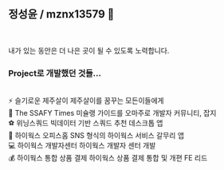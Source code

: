 ## 정성윤 / mznx13579 👋  
<br>  

내가 있는 동안은 더 나은 곳이 될 수 있도록 노력합니다.
<br>
### Project로 개발했던 것들...


<br>
⚡ 슬기로운 제주살이  
제주살이를 꿈꾸는 모든이들에게


<br>
💬 The SSAFY Times  
미슐랭 가이드를 오마주로 개발자 커뮤니티, 잡지


<br>
⚽ 위닝스쿼드
빅데이터 기반 스쿼드 추천 데스크톱 앱


<br>
🐬 하이웍스 오피스홈
SNS 형식의 하이웍스 서비스 갈무리 앱


<br>
💻 하이웍스 개발자센터
하이웍스 개발자 센터 개발


<br>
💰 하이웍스 통합 상품 결제
하이웍스 상품 결제 통합 및 개편 FE 리드
<!--
**mznx13579/mznx13579** is a ✨ _special_ ✨ repository because its `README.md` (this file) appears on your GitHub profile.

Here are some ideas to get you started:

- 🔭 I’m currently working on ...
- 🌱 I’m currently learning ...
- 👯 I’m looking to collaborate on ...
- 🤔 I’m looking for help with ...
- 💬 Ask me about ...
- 📫 How to reach me: ...
- 😄 Pronouns: ...
- ⚡ Fun fact: ...
-->
